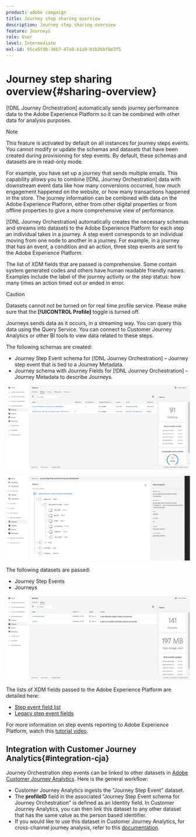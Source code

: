 ```yaml
---
product: adobe campaign
title: Journey step sharing overview
description: Journey step sharing overview
feature: Journeys
role: User
level: Intermediate
exl-id: 95ca5fdb-38b7-47a0-b1a9-b1b26bf8e5f5
---
```

# Journey step sharing overview{#sharing-overview}

[!DNL Journey Orchestration] automatically sends journey performance data to the Adobe Experience Platform so it can be combined with other data for analysis purposes. 

>[!NOTE]
>
>This feature is activated by default on all instances for journey steps events. You cannot modify or update the schemas and datasets that have been created during provisioning for step events. By default, these schemas and datasets are in read-only mode.

For example, you have set up a journey that sends multiple emails. This capability allows you to combine [!DNL Journey Orchestration] data with downstream event data like how many conversions occurred, how much engagement happened on the website, or how many transactions happened in the store. The journey information can be combined with data on the Adobe Experience Platform, either from other digital properties or from offline properties to give a more comprehensive view of performance.

[!DNL Journey Orchestration] automatically creates the necessary schemas and streams into datasets to the Adobe Experience Platform for each step an individual takes in a journey. A step event corresponds to an individual moving from one node to another in a journey. For example, in a journey that has an event, a condition and an action, three step events are sent to the Adobe Experience Platform. 

The list of XDM fields that are passed is comprehensive. Some contain system generated codes and others have human readable friendly names. Examples include the label of the journey activity or the step status: how many times an action timed out or ended in error.

>[!CAUTION]
>
>Datasets cannot not be turned on for real time profile service. Please make sure that the **[!UICONTROL Profile]** toggle is turned off.

Journeys sends data as it occurs, in a streaming way. You can query this data using the Query Service. You can connect to Customer Journey Analytics or other BI tools to view data related to these steps.

The following schemas are created:

* Journey Step Event schema for [!DNL Journey Orchestration] – Journey step event that is tied to a Journey Metadata.
* Journey schema with Journey Fields for [!DNL Journey Orchestration] – Journey Metadata to describe Journeys.

![](../assets/sharing1.png)

![](../assets/sharing2.png)

The following datasets are passed:

* Journey Step Events
* Journeys

![](../assets/sharing3.png)

The lists of XDM fields passed to the Adobe Experience Platform are detailed here:

* [Step event field list](../building-journeys/sharing-field-list.md)
* [Legacy step event fields](../building-journeys/sharing-legacy-fields.md)

For more information on step events reporting to Adobe Experience Platform, watch this [tutorial video](https://experienceleague.adobe.com/docs/journey-orchestration-learn/tutorials/reporting-step-events-to-adobe-experience-platform.html).

## Integration with Customer Journey Analytics{#integration-cja}

Journey Orchestration step events can be linked to other datasets in [Adobe Customer Journey Analytics](https://experienceleague.adobe.com/docs/analytics-platform/using/cja-overview/cja-overview.html). Here is the general workflow:

* Customer Journey Analytics ingests the "Journey Step Event" dataset.
* The **profileID** field in the associated "Journey Step Event schema for Journey Orchestration" is defined as an Identity field. In Customer Journey Analytics, you can then link this dataset to any other dataset that has the same value as the person based identifier.
* If you would like to use this dataset in Customer Journey Analytics, for cross-channel journey analysis, refer to this [documentation](https://experienceleague.adobe.com/docs/analytics-platform/using/cja-usecases/cross-channel.html).
